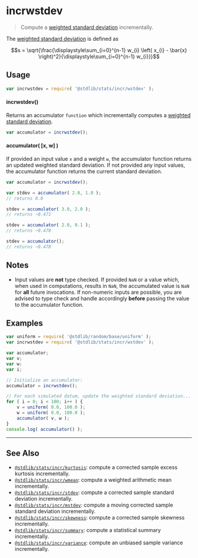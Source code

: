 <!--

@license Apache-2.0

Copyright (c) 2025 The Stdlib Authors.

Licensed under the Apache License, Version 2.0 (the "License");
you may not use this file except in compliance with the License.
You may obtain a copy of the License at

   http://www.apache.org/licenses/LICENSE-2.0

Unless required by applicable law or agreed to in writing, software
distributed under the License is distributed on an "AS IS" BASIS,
WITHOUT WARRANTIES OR CONDITIONS OF ANY KIND, either express or implied.
See the License for the specific language governing permissions and
limitations under the License.

-->

# incrwstdev

> Compute a [weighted standard deviation][weighted-standard-deviation] incrementally.

<section class="intro">

The [weighted standard deviation][weighted-standard-deviation] is defined as

<!-- <equation class="equation" label="eq:weighted_standard_deviation" align="center" raw="s = \sqrt{\frac{\displaystyle\sum_{i=0}^{n-1} w_{i} \left( x_{i} - \bar{x} \right)^2}{\displaystyle\sum_{i=0}^{n-1} w_{i}}}" alt="Equation for the weighted standard deviation."> -->

```math
s = \sqrt{\frac{\displaystyle\sum_{i=0}^{n-1} w_{i} \left( x_{i} - \bar{x} \right)^2}{\displaystyle\sum_{i=0}^{n-1} w_{i}}}
```

<!-- <div class="equation" align="center" data-raw-text="s = \sqrt{\frac{\displaystyle\sum_{i=0}^{n-1} w_{i} \left( x_{i} - \bar{x} \right)^2}{\displaystyle\sum_{i=0}^{n-1} w_{i}}}" data-equation="eq:weighted_arithmetic_mean">
    <img src="https://cdn.jsdelivr.net/gh/stdlib-js/stdlib@adbea9806383f70c982e3191475c874efba1296b/lib/node_modules/@stdlib/stats/incr/wstdev/docs/img/equation_weighted_standard_deviation.svg" alt="Equation for the weighted arithmetic mean.">
    <br>
</div> -->

<!-- </equation> -->

</section>

<!-- /.intro -->

<section class="usage">

## Usage

```javascript
var incrwstdev = require( '@stdlib/stats/incr/wstdev' );
```

#### incrwstdev()

Returns an accumulator `function` which incrementally computes a [weighted standard deviation][weighted-standard-deviation].

```javascript
var accumulator = incrwstdev();
```

#### accumulator( \[x, w] )

If provided an input value `x` and a weight `w`, the accumulator function returns an updated weighted standard deviation. If not provided any input values, the accumulator function returns the current standard deviation.

```javascript
var accumulator = incrwstdev();

var stdev = accumulator( 2.0, 1.0 );
// returns 0.0

stdev = accumulator( 3.0, 2.0 );
// returns ~0.471

stdev = accumulator( 2.0, 0.1 );
// returns ~0.478

stdev = accumulator();
// returns ~0.478
```

</section>

<!-- /.usage -->

<section class="notes">

## Notes

-   Input values are **not** type checked. If provided `NaN` or a value which, when used in computations, results in `NaN`, the accumulated value is `NaN` for **all** future invocations. If non-numeric inputs are possible, you are advised to type check and handle accordingly **before** passing the value to the accumulator function.

</section>

<!-- /.notes -->

<section class="examples">

## Examples

<!-- eslint no-undef: "error" -->

```javascript
var uniform = require( '@stdlib/random/base/uniform' );
var incrwstdev = require( '@stdlib/stats/incr/wstdev' );

var accumulator;
var v;
var w;
var i;

// Initialize an accumulator:
accumulator = incrwstdev();

// For each simulated datum, update the weighted standard deviation...
for ( i = 0; i < 100; i++ ) {
    v = uniform( 0.0, 100.0 );
    w = uniform( 0.0, 100.0 );
    accumulator( v, w );
}
console.log( accumulator() );
```

</section>

<!-- /.examples -->

<!-- Section for related `stdlib` packages. Do not manually edit this section, as it is automatically populated. -->

<section class="related">

* * *

## See Also

-   <span class="package-name">[`@stdlib/stats/incr/kurtosis`][@stdlib/stats/incr/kurtosis]</span><span class="delimiter">: </span><span class="description">compute a corrected sample excess kurtosis incrementally.</span>
-   <span class="package-name">[`@stdlib/stats/incr/wmean`][@stdlib/stats/incr/wmean]</span><span class="delimiter">: </span><span class="description">compute a weighted arithmetic mean incrementally.</span>
-   <span class="package-name">[`@stdlib/stats/incr/stdev`][@stdlib/stats/incr/stdev]</span><span class="delimiter">: </span><span class="description">compute a corrected sample standard deviation incrementally.</span>
-   <span class="package-name">[`@stdlib/stats/incr/mstdev`][@stdlib/stats/incr/mstdev]</span><span class="delimiter">: </span><span class="description">compute a moving corrected sample standard deviation incrementally.</span>
-   <span class="package-name">[`@stdlib/stats/incr/skewness`][@stdlib/stats/incr/skewness]</span><span class="delimiter">: </span><span class="description">compute a corrected sample skewness incrementally.</span>
-   <span class="package-name">[`@stdlib/stats/incr/summary`][@stdlib/stats/incr/summary]</span><span class="delimiter">: </span><span class="description">compute a statistical summary incrementally.</span>
-   <span class="package-name">[`@stdlib/stats/incr/variance`][@stdlib/stats/incr/variance]</span><span class="delimiter">: </span><span class="description">compute an unbiased sample variance incrementally.</span>

</section>

<!-- /.related -->

<!-- Section for all links. Make sure to keep an empty line after the `section` element and another before the `/section` close. -->

<section class="links">

[weighted-standard-deviation]: https://en.wikipedia.org/wiki/Weighted_arithmetic_mean#Weighted_sample_variance

<!-- <related-links> -->

[@stdlib/stats/incr/kurtosis]: https://github.com/stdlib-js/stdlib/tree/develop/lib/node_modules/%40stdlib/stats/incr/kurtosis

[@stdlib/stats/incr/wmean]: https://github.com/stdlib-js/stdlib/tree/develop/lib/node_modules/%40stdlib/stats/incr/wmean

[@stdlib/stats/incr/stdev]: https://github.com/stdlib-js/stdlib/tree/develop/lib/node_modules/%40stdlib/stats/incr/stdev

[@stdlib/stats/incr/mstdev]: https://github.com/stdlib-js/stdlib/tree/develop/lib/node_modules/%40stdlib/stats/incr/mstdev

[@stdlib/stats/incr/skewness]: https://github.com/stdlib-js/stdlib/tree/develop/lib/node_modules/%40stdlib/stats/incr/skewness

[@stdlib/stats/incr/summary]: https://github.com/stdlib-js/stdlib/tree/develop/lib/node_modules/%40stdlib/stats/incr/summary

[@stdlib/stats/incr/variance]: https://github.com/stdlib-js/stdlib/tree/develop/lib/node_modules/%40stdlib/stats/incr/variance

<!-- </related-links> -->

</section>

<!-- /.links -->
